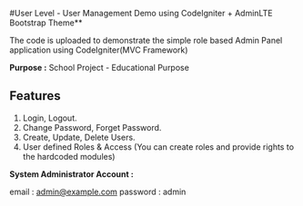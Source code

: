 #User Level - User Management Demo using CodeIgniter + AdminLTE Bootstrap Theme**

The code is uploaded to demonstrate the simple role based Admin Panel application using CodeIgniter(MVC Framework)

**Purpose :**
School Project - Educational Purpose

## Features
1. Login, Logout.
2. Change Password, Forget Password.
3. Create, Update, Delete Users.
4. User defined Roles & Access (You can create roles and provide rights to the hardcoded modules)

**System Administrator Account :**

email : admin@example.com
password : admin
